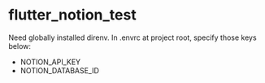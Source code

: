 # flutter_notion_test

Need globally installed direnv. 
In .envrc at project root, specify those keys below:

- NOTION_API_KEY
- NOTION_DATABASE_ID
